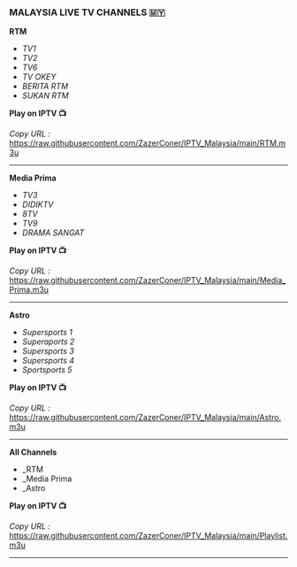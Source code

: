 ### MALAYSIA LIVE TV CHANNELS :malaysia:

**RTM**

- _TV1_
- _TV2_
- _TV6_
- _TV OKEY_
- _BERITA RTM_
- _SUKAN RTM_

**Play on IPTV :tv:**

_Copy URL :_ https://raw.githubusercontent.com/ZazerConer/IPTV_Malaysia/main/RTM.m3u
<br>
<hr>

**Media Prima**

- _TV3_
- _DIDIKTV_
- _8TV_
- _TV9_
- _DRAMA SANGAT_

**Play on IPTV :tv:**

_Copy URL :_ https://raw.githubusercontent.com/ZazerConer/IPTV_Malaysia/main/Media_Prima.m3u
<br>
<hr>

**Astro**

- _Supersports 1_
- _Superaports 2_
- _Supersports 3_
- _Supersports 4_
- _Sportsports 5_

**Play on IPTV :tv:**

_Copy URL :_ https://raw.githubusercontent.com/ZazerConer/IPTV_Malaysia/main/Astro.m3u
<br>
<hr>

**All Channels**

- _RTM
- _Media Prima
- _Astro

**Play on IPTV :tv:**

_Copy URL :_ https://raw.githubusercontent.com/ZazerConer/IPTV_Malaysia/main/Playlist.m3u
<br>
<hr>
